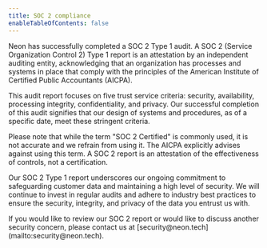 ```yaml
---
title: SOC 2 compliance
enableTableOfContents: false
---
```


Neon has successfully completed a SOC 2 Type 1 audit. A SOC 2 (Service Organization Control 2) Type 1 report is an attestation by an independent auditing entity, acknowledging that an organization has processes and systems in place that comply with the principles of the American Institute of Certified Public Accountants (AICPA).

This audit report focuses on five trust service criteria: security, availability, processing integrity, confidentiality, and privacy. Our successful completion of this audit signifies that our design of systems and procedures, as of a specific date, meet these stringent criteria.

Please note that while the term "SOC 2 Certified" is commonly used, it is not accurate and we refrain from using it. The AICPA explicitly advises against using this term. A SOC 2 report is an attestation of the effectiveness of controls, not a certification.

Our SOC 2 Type 1 report underscores our ongoing commitment to safeguarding customer data and maintaining a high level of security. We will continue to invest in regular audits and adhere to industry best practices to ensure the security, integrity, and privacy of the data you entrust us with.

<Admonition type="note">
If you would like to review our SOC 2 report or would like to discuss another security concern, please contact us at [security@neon.tech](mailto:security@neon.tech).
</Admonition>
